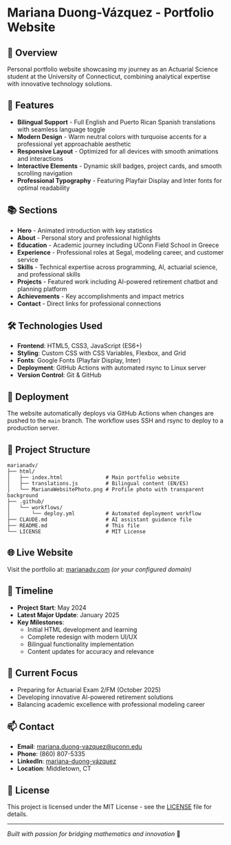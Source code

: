 # Mariana Duong-Vázquez - Portfolio Website

## 🌟 Overview
Personal portfolio website showcasing my journey as an Actuarial Science student at the University of Connecticut, combining analytical expertise with innovative technology solutions.

## 🎨 Features
- **Bilingual Support** - Full English and Puerto Rican Spanish translations with seamless language toggle
- **Modern Design** - Warm neutral colors with turquoise accents for a professional yet approachable aesthetic
- **Responsive Layout** - Optimized for all devices with smooth animations and interactions
- **Interactive Elements** - Dynamic skill badges, project cards, and smooth scrolling navigation
- **Professional Typography** - Featuring Playfair Display and Inter fonts for optimal readability

## 📚 Sections
- **Hero** - Animated introduction with key statistics
- **About** - Personal story and professional highlights
- **Education** - Academic journey including UConn Field School in Greece
- **Experience** - Professional roles at Segal, modeling career, and customer service
- **Skills** - Technical expertise across programming, AI, actuarial science, and professional skills
- **Projects** - Featured work including AI-powered retirement chatbot and planning platform
- **Achievements** - Key accomplishments and impact metrics
- **Contact** - Direct links for professional connections

## 🛠️ Technologies Used
- **Frontend**: HTML5, CSS3, JavaScript (ES6+)
- **Styling**: Custom CSS with CSS Variables, Flexbox, and Grid
- **Fonts**: Google Fonts (Playfair Display, Inter)
- **Deployment**: GitHub Actions with automated rsync to Linux server
- **Version Control**: Git & GitHub

## 🚀 Deployment
The website automatically deploys via GitHub Actions when changes are pushed to the `main` branch. The workflow uses SSH and rsync to deploy to a production server.

## 📁 Project Structure
```
marianadv/
├── html/
│   ├── index.html              # Main portfolio website
│   ├── translations.js         # Bilingual content (EN/ES)
│   └── MarianaWebsitePhoto.png # Profile photo with transparent background
├── .github/
│   └── workflows/
│       └── deploy.yml          # Automated deployment workflow
├── CLAUDE.md                   # AI assistant guidance file
├── README.md                   # This file
└── LICENSE                     # MIT License
```

## 🌐 Live Website
Visit the portfolio at: [marianadv.com](https://marianadv.com) *(or your configured domain)*

## 📅 Timeline
- **Project Start**: May 2024
- **Latest Major Update**: January 2025
- **Key Milestones**:
  - Initial HTML development and learning
  - Complete redesign with modern UI/UX
  - Bilingual functionality implementation
  - Content updates for accuracy and relevance

## 🎯 Current Focus
- Preparing for Actuarial Exam 2/FM (October 2025)
- Developing innovative AI-powered retirement solutions
- Balancing academic excellence with professional modeling career

## 📫 Contact
- **Email**: mariana.duong-vazquez@uconn.edu
- **Phone**: (860) 807-5335
- **LinkedIn**: [mariana-duong-vázquez](https://www.linkedin.com/in/mariana-duong-vázquez)
- **Location**: Middletown, CT

## 📄 License
This project is licensed under the MIT License - see the [LICENSE](LICENSE) file for details.

---
*Built with passion for bridging mathematics and innovation* 💙